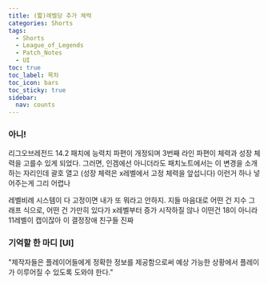 ```yaml
---
title: (짧)레벨당 추가 체력
categories: Shorts
tags:
  - Shorts
  - League_of_Legends
  - Patch_Notes
  - UI
toc: true
toc_label: 목차
toc_icon: bars
toc_sticky: true
sidebar:
  nav: counts
---
```

### 아니!
리그오브레전드 14.2 패치에 능력치 파편이 개정되며 3번째 라인 파편이 체력과 성장 체력을 고를수 있게 되었다. 그러면, 인겜에선 아니더라도 패치노트에서는 이 변경을 소개하는 자리인데 괄호 열고 (성장 체력은 x레벨에서 고정 체력을 앞섭니다) 이런거 하나 넣어주는게 그리 어렵나

레벨비례 시스템이 다 고정이면 내가 또 뭐라고 안하지. 지들 마음대로 어떤 건 지수 그래프 식으로, 어떤 건 가만히 있다가 x레벨부터 증가 시작하질 않나 이떤건 18이 아니라 11레벨이 캡이잖아 이 결정장애 친구들 진짜
### 기억할 한 마디 [UI]
"제작자들은 플레이어들에게 정확한 정보를 제공함으로써 예상 가능한 상황에서 플레이가 이루어질 수 있도록 도와야 한다."